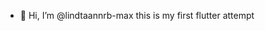 - 👋 Hi, I’m @lindtaannrb-max this is my first flutter attempt

<!---
lindtaannrb-max/lindtaannrb-max is a ✨ special ✨ repository because its `README.md` (this file) appears on your GitHub profile.
You can click the Preview link to take a look at your changes.
--->
